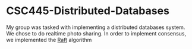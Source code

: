 # CSC445-Distributed-Databases
My group was tasked with implementing a distributed databases system. We chose to do realtime photo sharing. In order to implement consensus, we implemented the [Raft](https://raft.github.io/) algorithm
